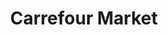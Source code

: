 ---
title: "Carrefour Market"
url: /buenos-aires/carrefour-market-avenida-rivadavia/
shop: supermercado
---